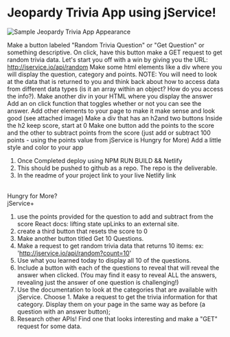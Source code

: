 # Jeopardy Trivia App using jService!

<p>
<img src="https://i.imgur.com/gw3cvyD.png" alt="Sample Jeopardy Trivia App Appearance" />
</p>

Make a button labeled "Random Trivia Question" or "Get Question" or something descriptive.
On click, have this button make a GET request to get random trivia data. Let's start you off with a win by giving you the URL:  http://jservice.io/api/random
Make some html elements like a div where you will display the question, category and points. NOTE: You will need to look at the data that is returned to you and think back about how to access data from different data types (is it an array within an object? How do you access the info?).
Make another div in your HTML where you display the answer
Add an on click function that toggles whether or not you can see the answer.
Add other elements to your page to make it make sense and look good (see attached image)
Make a div that has an h2and two buttons
Inside the h2 keep score, start at 0
Make one button add the points to the score and the other to subtract points from the score (just add or subtract 100 points - using the points value from jService is Hungry for More)
Add a little style and color to your app
<br />

1. Once Completed deploy using NPM RUN BUILD && Netlify
2. This should be pushed to github as a repo. The repo is the deliverable.
3. In the readme of your project link to your live Netlify link

<br />
Hungry for More?
<br />
jService+

1. use the points provided for the question to add and subtract from the score React docs: lifting state upLinks to an external site.
2. create a third button that resets the score to 0
3. Make another button titled Get 10 Questions.
4. Make a request to get random trivia data that returns 10 items: ex: 'http://jservice.io/api/random?count=10'
5. Use what you learned today to display all 10 of the questions.
6. Include a button with each of the questions to reveal that will reveal the answer when clicked. (You may find it easy to reveal ALL the answers, revealing just the answer of one question is challenging!)
7. Use the documentation to look at the categories that are available with jService. Choose 1. Make a request to get the trivia information for that category. Display them on your page in the same way as before (a question with an answer button);
8. Research other APIs! Find one that looks interesting and make a "GET" request for some data.
